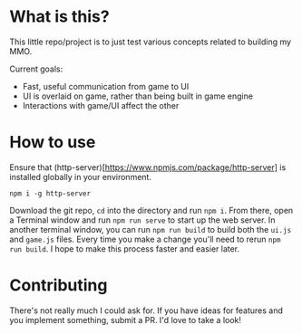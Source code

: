# What is this?
This little repo/project is to just test various concepts related to building my MMO.

Current goals:
- Fast, useful communication from game to UI
- UI is overlaid on game, rather than being built in game engine
- Interactions with game/UI affect the other

# How to use
Ensure that (http-server)[https://www.npmjs.com/package/http-server] is installed globally in your environment.

`npm i -g http-server`

Download the git repo, `cd` into the directory and run `npm i`. From there, open a Terminal window and run `npm run serve` to start up the web server. In another terminal window, you can run `npm run build` to build both the `ui.js` and `game.js` files. Every time you make a change you'll need to rerun `npm run build`. I hope to make this process faster and easier later.

# Contributing
There's not really much I could ask for. If you have ideas for features and you implement something, submit a PR. I'd love to take a look!